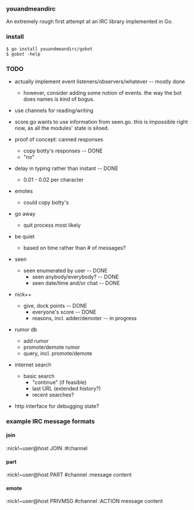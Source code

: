 
### youandmeandirc

An extremely rough first attempt at an IRC library implemented in Go.

### install

    $ go install youandmeandirc/gobot
    $ gobot -help

### TODO

* actually implement event listeners/observers/whatever -- mostly done
  * however, consider adding some notion of events. the way the bot does names is kind of bogus.

* use channels for reading/writing

* score.go wants to use information from seen.go. this is impossible right now, as all the modules' state is siloed.

* proof of concept: canned responses
	* copy botty's responses -- DONE
	* "no"
* delay in typing rather than instant -- DONE
	* 0.01 - 0.02 per character
* emotes
	* could copy botty's
* go away
	* quit process most likely
* be quiet
	* based on time rather than # of messages?
* seen 
  * seen enumerated by user -- DONE
	* seen anybody/everybody? -- DONE
	* seen date/time and/or chat -- DONE
* nick++ 
  * give, dock points -- DONE
	* everyone's score -- DONE
	* reasons, incl. adder/demoter -- in progress
* rumor db
	* add rumor
	* promote/demote rumor
	* query, incl. promote/demote
* internet search
  * basic search
	* "continue" (if feasible)
	* last URL (extended history?)
	* recent searches?

* http interface for debugging state?

### example IRC message formats

#### join
:nick!~user@host JOIN :#channel

#### part
:nick!~user@host PART #channel :message content

#### emote
:nick!~user@host PRIVMSG #channel :ACTION message content

